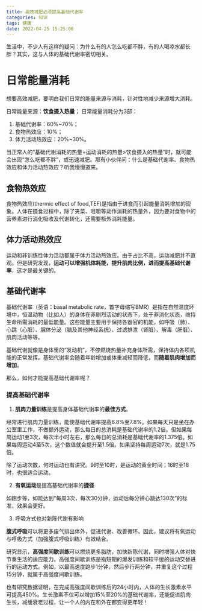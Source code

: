 ```yaml
---
title: 高效减肥必须提高基础代谢率
categories: 知识
tags: 健康
date: 2022-04-25 15:25:00
---
```

生活中，不少人有这样的疑问：为什么有的人怎么吃都不胖，有的人喝凉水都长胖？其实，这与人体的基础代谢率密切相关。

<!--more-->
# 日常能量消耗
想要高效减肥，要明白我们日常的能量来源与消耗，针对性地减少来源增大消耗。

日常能量来源：**饮食摄入热量**；
日常能量消耗分为3部：
1. 基础代谢率：60%~70%；
2. 食物热效应：10%；
3. 体力活动热效应：20%~30%。

当正常人的“基础代谢消耗的热量+运动消耗的热量>饮食摄入的热量”时，就可能会出现“怎么吃都不胖”，或迅速减肥。那有小伙伴问：什么是基础代谢率、食物热效应和体力活动热效应？听我慢慢道来。
## 食物热效应

食物热效应(thermic effect of food,TEF)是指由于进食而引起能量消耗增加的现象。人体在摄食过程中，除了夹菜、咀嚼等动作消耗的热量外，因为要对食物中的营养素进行消化吸收及代谢转化，还需要额外消耗能量。

## 体力活动热效应
运动和非训练性体力活动都属于体力活动热效应。由于占比不高，运动减肥并不直观。但是研究发现，**运动可以增强机体耗能，提升肌肉比例，进而提高基础代谢率**，这才是最关键的。

## 基础代谢率

基础代谢率（英语：basal metabolic rate，首字母缩写BMR）是指在自然温度环境中，恒温动物（比如人）的身体在非剧烈活动的状态下，处于非消化状态，维持生命所需消耗的最低能量。这些能量主要用于保持各器官的机能，如呼吸（肺）、心跳（心脏）、腺体分泌（脑及其他神经系统）、过滤排泄（肾脏）、解毒（肝脏）、肌肉活动等等。

基础代谢就像是身体里的“发动机”，不停燃烧热量补充身体所需，保持体内各项机能的正常发挥。基础代谢率会随着年龄增加或体重减轻而降低，而**随着肌肉增加而增加**。

那么，如何才能提高基础代谢率呢？

### 提高基础代谢率

1. **肌肉力量训练**是提高身体基础代谢率的**最佳方式**。

经常进行肌肉力量训练，能使基础代谢率提高6.8%至7.8%。如果每天只是坐在办公室里工作，不做额外运动，那么每日的总消耗是基础代谢率的1.2倍。但如果每周运动1至3次，每次半小时左右，那么每日的总消耗是基础代谢率的1.375倍。如果每周运动4至5次，这个数值就会提升至1.5倍。如果坚持每周运动7次，就是1.75倍。

除了运动次数，何时运动也有讲究。9时至10时，是运动的黄金时间；16时至18时，也很适合运动。

2. **有氧运动**是提高基础代谢率的**捷径**

如跑步等，如能达到“每周3次，每次30分钟，运动后每分钟心跳达130次”的标准，效果会更好。

3. 呼吸方式也对新陈代谢有影响

**腹式呼吸**可以将更多废气排出体外，促进代谢、改善循环。因此，建议将有氧运动与呼吸方式（加强腹式呼吸训练）有效结合。

研究显示，**高强度间歇训练**可以燃烧更多脂肪，加快新陈代谢，同时增强人体对快节奏生活的适应能力。高强度间歇训练是指短期的爆发训练和较平缓的运动交替进行的运动方式。例如，以最高速度跑步1分钟，然后步行两分钟，并重复这个过程15分钟，就属于高强度间歇训练。

也有研究数据证明，在完成高强度间歇训练后的24小时内，人体的生长激素水平可提高450%。生长激素不仅可以增加15%至20%的基础代谢率，还能促进肌肉生长，减缓衰老过程，让一个人的内在和外在都变得更年轻！